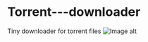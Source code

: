 # Torrent---downloader
Tiny downloader for torrent files
![Image alt](https://github.com/sqarxz/Torrent---downloader/blob/main/image.png)
